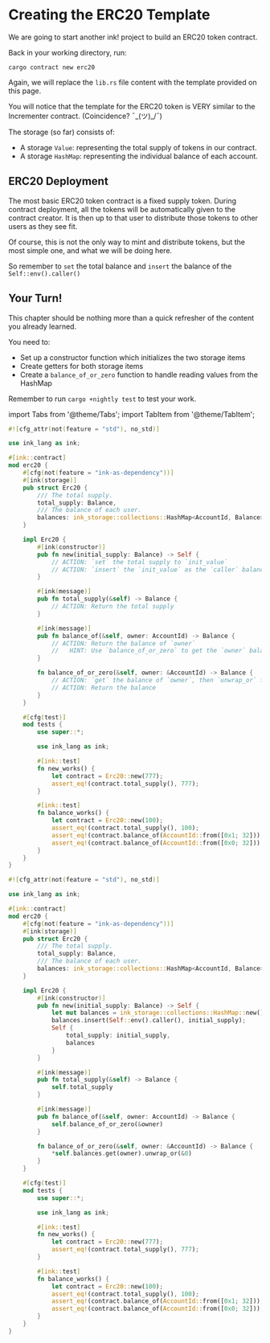 # Creating the ERC20 Template

We are going to start another ink! project to build an ERC20 token contract.

Back in your working directory, run:

```text
cargo contract new erc20
```

Again, we will replace the `lib.rs` file content with the template provided on this page.

You will notice that the template for the ERC20 token is VERY similar to the Incrementer contract. \(Coincidence? ¯\_\(ツ\)\_/¯\)

The storage \(so far\) consists of:

- A storage `Value`: representing the total supply of tokens in our contract.
- A storage `HashMap`: representing the individual balance of each account.

## ERC20 Deployment <a id="erc20-deployment"></a>

The most basic ERC20 token contract is a fixed supply token. During contract deployment, all the tokens will be automatically given to the contract creator. It is then up to that user to distribute those tokens to other users as they see fit.

Of course, this is not the only way to mint and distribute tokens, but the most simple one, and what we will be doing here.

So remember to `set` the total balance and `insert` the balance of the `Self::env().caller()`

## Your Turn! <a id="your-turn"></a>

This chapter should be nothing more than a quick refresher of the content you already learned.

You need to:

- Set up a constructor function which initializes the two storage items
- Create getters for both storage items
- Create a `balance_of_or_zero` function to handle reading values from the HashMap

Remember to run `cargo +nightly test` to test your work.

import Tabs from '@theme/Tabs';
import TabItem from '@theme/TabItem';

<Tabs>
<TabItem value="start" label="🔨Starting Point">

```rust
#![cfg_attr(not(feature = "std"), no_std)]

use ink_lang as ink;

#[ink::contract]
mod erc20 {
    #[cfg(not(feature = "ink-as-dependency"))]
    #[ink(storage)]
    pub struct Erc20 {
        /// The total supply.
        total_supply: Balance,
        /// The balance of each user.
        balances: ink_storage::collections::HashMap<AccountId, Balance>,
    }

    impl Erc20 {
        #[ink(constructor)]
        pub fn new(initial_supply: Balance) -> Self {
            // ACTION: `set` the total supply to `init_value`
            // ACTION: `insert` the `init_value` as the `caller` balance
        }

        #[ink(message)]
        pub fn total_supply(&self) -> Balance {
            // ACTION: Return the total supply
        }

        #[ink(message)]
        pub fn balance_of(&self, owner: AccountId) -> Balance {
            // ACTION: Return the balance of `owner`
            //   HINT: Use `balance_of_or_zero` to get the `owner` balance
        }

        fn balance_of_or_zero(&self, owner: &AccountId) -> Balance {
            // ACTION: `get` the balance of `owner`, then `unwrap_or` fallback to 0
            // ACTION: Return the balance
        }
    }

    #[cfg(test)]
    mod tests {
        use super::*;

        use ink_lang as ink;

        #[ink::test]
        fn new_works() {
            let contract = Erc20::new(777);
            assert_eq!(contract.total_supply(), 777);
        }

        #[ink::test]
        fn balance_works() {
            let contract = Erc20::new(100);
            assert_eq!(contract.total_supply(), 100);
            assert_eq!(contract.balance_of(AccountId::from([0x1; 32])), 100);
            assert_eq!(contract.balance_of(AccountId::from([0x0; 32])), 0);
        }
    }
}
```

</TabItem>
<TabItem value="solution" label="✅Potential Solution">

```rust
#![cfg_attr(not(feature = "std"), no_std)]

use ink_lang as ink;

#[ink::contract]
mod erc20 {
    #[cfg(not(feature = "ink-as-dependency"))]
    #[ink(storage)]
    pub struct Erc20 {
        /// The total supply.
        total_supply: Balance,
        /// The balance of each user.
        balances: ink_storage::collections::HashMap<AccountId, Balance>,
    }

    impl Erc20 {
        #[ink(constructor)]
        pub fn new(initial_supply: Balance) -> Self {
            let mut balances = ink_storage::collections::HashMap::new();
            balances.insert(Self::env().caller(), initial_supply);
            Self {
                total_supply: initial_supply,
                balances
            }
        }

        #[ink(message)]
        pub fn total_supply(&self) -> Balance {
            self.total_supply
        }

        #[ink(message)]
        pub fn balance_of(&self, owner: AccountId) -> Balance {
            self.balance_of_or_zero(&owner)
        }

        fn balance_of_or_zero(&self, owner: &AccountId) -> Balance {
            *self.balances.get(owner).unwrap_or(&0)
        }
    }

    #[cfg(test)]
    mod tests {
        use super::*;

        use ink_lang as ink;

        #[ink::test]
        fn new_works() {
            let contract = Erc20::new(777);
            assert_eq!(contract.total_supply(), 777);
        }

        #[ink::test]
        fn balance_works() {
            let contract = Erc20::new(100);
            assert_eq!(contract.total_supply(), 100);
            assert_eq!(contract.balance_of(AccountId::from([0x1; 32])), 100);
            assert_eq!(contract.balance_of(AccountId::from([0x0; 32])), 0);
        }
    }
}
```

</TabItem>
</Tabs>
